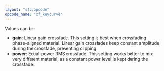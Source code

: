 ```yaml
---
layout: "sfz/opcode"
opcode_name: "xf_keycurve"
---
```

Values can be:

- **gain**: Linear gain crossfade. This setting is best when crossfading
            phase-aligned material. Linear gain crossfades keep constant
            amplitude during the crossfade, preventing clipping.
- **power**: Equal-power RMS crossfade. This setting works better to mix very
             different material, as a constant power level is kept
             during the crossfade.
